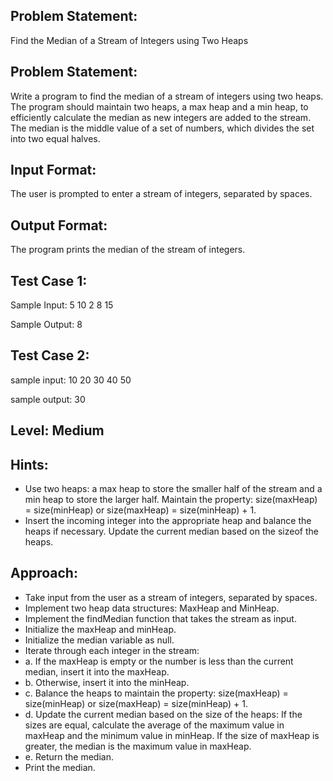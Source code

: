 ## Problem Statement:
Find the Median of a Stream of Integers using Two Heaps

## Problem Statement:
Write a program to find the median of a stream of integers using two heaps. The program should maintain two heaps, a max heap and a min heap, to efficiently calculate the median as new integers are added to the stream. The median is the middle value of a set of numbers, which divides the set into two equal halves.


## Input Format:
The user is prompted to enter a stream of integers, separated by spaces.


## Output Format:
The program prints the median of the stream of integers.



## Test Case 1:
Sample Input:
5 10 2 8 15

Sample Output:
8

## Test Case 2:
sample input: 
10 20 30 40 50

sample output:
30

## Level: Medium

## Hints:
- Use two heaps: a max heap to store the smaller half of the stream and a min heap to store the larger half.
Maintain the property: size(maxHeap) = size(minHeap) or size(maxHeap) = size(minHeap) + 1.
- Insert the incoming integer into the appropriate heap and balance the heaps if necessary.
Update the current median based on the sizeof the heaps.


## Approach:
- Take input from the user as a stream of integers, separated by spaces.
- Implement two heap data structures: MaxHeap and MinHeap.
- Implement the findMedian function that takes the stream as input.
- Initialize the maxHeap and minHeap.
- Initialize the median variable as null.
- Iterate through each integer in the stream:
- a. If the maxHeap is empty or the number is less than the current median, insert it into the maxHeap.
- b. Otherwise, insert it into the minHeap.
- c. Balance the heaps to maintain the property: size(maxHeap) = size(minHeap) or size(maxHeap) = size(minHeap) + 1.
- d. Update the current median based on the size of the heaps:
If the sizes are equal, calculate the average of the maximum value in maxHeap and the minimum value in minHeap.
If the size of maxHeap is greater, the median is the maximum value in maxHeap.
- e. Return the median.
- Print the median.

